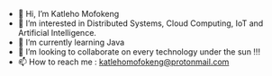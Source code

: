 - 👋 Hi, I’m Katleho Mofokeng
- 👀 I’m interested in Distributed Systems, Cloud Computing, IoT and Artificial Intelligence.
- 🌱 I’m currently learning Java
- 💞️ I’m looking to collaborate on every technology under the sun !!!
- 📫 How to reach me : katlehomofokeng@protonmail.com

<!---
mofokengkatleho/mofokengkatleho is a ✨ special ✨ repository because its `README.md` (this file) appears on your GitHub profile.
You can click the Preview link to take a look at your changes.
--->
